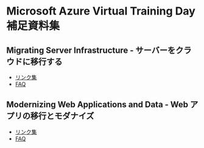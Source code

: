 # Microsoft Azure Virtual Training Day 補足資料集

## Migrating Server Infrastructure - サーバーをクラウドに移行する

- [リンク集](./msi/index.md)
- [FAQ](./msi/faq.md)

## Modernizing Web Applications and Data - Web アプリの移行とモダナイズ

- [リンク集](./mod/index.md)
- [FAQ](./mod/faq.md)

